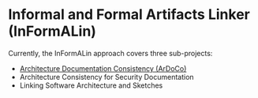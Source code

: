 # Informal and Formal Artifacts Linker (InFormALin)
Currently, the InFormALin approach covers three sub-projects:

* [Architecture Documentation Consistency (ArDoCo)](https://ardoco.github.io/)
* Architecture Consistency for Security Documentation
* Linking Software Architecture and Sketches 
